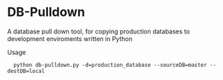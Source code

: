 # DB-Pulldown
A database pull down tool, for copying production databases to development enviroments written in Python

Usage
```
  python db-pulldown.py -d=production_database --sourceDB=master --destDB=local
  
```
